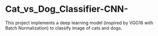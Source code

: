 # Cat_vs_Dog_Classifier-CNN-
This project implements a deep learning model (inspired by VGG16 with Batch Normalization) to classify image of cats and dogs.  
